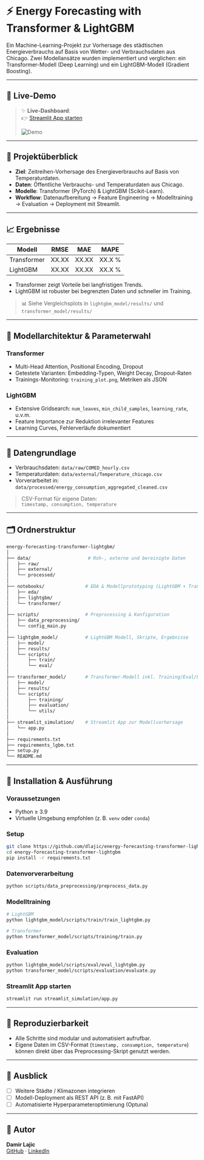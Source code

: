 
# ⚡️ Energy Forecasting with Transformer & LightGBM

Ein Machine-Learning-Projekt zur Vorhersage des städtischen Energieverbrauchs auf Basis von Wetter- und Verbrauchsdaten aus Chicago. Zwei Modellansätze wurden implementiert und verglichen: ein Transformer-Modell (Deep Learning) und ein LightGBM-Modell (Gradient Boosting).

---

## 📸 Live-Demo

> ✨ **Live-Dashboard**:  
> 👉 [Streamlit App starten](https://your-deployment-link.com)  
>  
> ![Demo](assets/demo.gif)

---

## 📂 Projektüberblick

- **Ziel**: Zeitreihen-Vorhersage des Energieverbrauchs auf Basis von Temperaturdaten.
- **Daten**: Öffentliche Verbrauchs- und Temperaturdaten aus Chicago.
- **Modelle**: Transformer (PyTorch) & LightGBM (Scikit-Learn).
- **Workflow**: Datenaufbereitung → Feature Engineering → Modelltraining → Evaluation → Deployment mit Streamlit.

---

## 📈 Ergebnisse

| Modell      | RMSE     | MAE      | MAPE    |
|-------------|----------|----------|---------|
| Transformer | XX.XX    | XX.XX    | XX.X %  |
| LightGBM    | XX.XX    | XX.XX    | XX.X %  |

- Transformer zeigt Vorteile bei langfristigen Trends.
- LightGBM ist robuster bei begrenzten Daten und schneller im Training.

> 📊 Siehe Vergleichsplots in `lightgbm_model/results/` und `transformer_model/results/`

---

## 🧠 Modellarchitektur & Parameterwahl

### Transformer
- Multi-Head Attention, Positional Encoding, Dropout
- Getestete Varianten: Embedding-Typen, Weight Decay, Dropout-Raten
- Trainings-Monitoring: `training_plot.png`, Metriken als JSON

### LightGBM
- Extensive Gridsearch: `num_leaves`, `min_child_samples`, `learning_rate`, u.v.m.
- Feature Importance zur Reduktion irrelevanter Features
- Learning Curves, Fehlerverläufe dokumentiert

---

## 🧾 Datengrundlage

- Verbrauchsdaten: `data/raw/COMED_hourly.csv`
- Temperaturdaten: `data/external/Temperature_chicago.csv`
- Vorverarbeitet in: `data/processed/energy_consumption_aggregated_cleaned.csv`

> CSV-Format für eigene Daten:  
> `timestamp, consumption, temperature`

---

## 🗂️ Ordnerstruktur

```bash
energy-forecasting-transformer-lightgbm/
│
├── data/                     # Roh-, externe und bereinigte Daten
│   ├── raw/
│   ├── external/
│   └── processed/
│
├── notebooks/               # EDA & Modellprototyping (LightGBM + Transformer)
│   ├── eda/
│   ├── lightgbm/
│   └── transformer/
│
├── scripts/                 # Preprocessing & Konfiguration
│   ├── data_preprocessing/
│   └── config_main.py
│
├── lightgbm_model/          # LightGBM Modell, Skripte, Ergebnisse
│   ├── model/
│   ├── results/
│   └── scripts/
│       ├── train/
│       └── eval/
│
├── transformer_model/       # Transformer-Modell inkl. Training/Eval/Utils
│   ├── model/
│   ├── results/
│   └── scripts/
│       ├── training/
│       ├── evaluation/
│       └── utils/
│
├── streamlit_simulation/    # Streamlit App zur Modellvorhersage
│   └── app.py
│
├── requirements.txt
├── requirements_lgbm.txt
├── setup.py
└── README.md
```

---

## 🚀 Installation & Ausführung

### Voraussetzungen

- Python ≥ 3.9
- Virtuelle Umgebung empfohlen (z. B. `venv` oder `conda`)

### Setup

```bash
git clone https://github.com/dlajic/energy-forecasting-transformer-lightgbm.git
cd energy-forecasting-transformer-lightgbm
pip install -r requirements.txt
```

### Datenvorverarbeitung

```bash
python scripts/data_preprocessing/preprocess_data.py
```

### Modelltraining

```bash
# LightGBM
python lightgbm_model/scripts/train/train_lightgbm.py

# Transformer
python transformer_model/scripts/training/train.py
```

### Evaluation

```bash
python lightgbm_model/scripts/eval/eval_lightgbm.py
python transformer_model/scripts/evaluation/evaluate.py
```

### Streamlit App starten

```bash
streamlit run streamlit_simulation/app.py
```

---

## 🧪 Reproduzierbarkeit

- Alle Schritte sind modular und automatisiert aufrufbar.
- Eigene Daten im CSV-Format (`timestamp, consumption, temperature`) können direkt über das Preprocessing-Skript genutzt werden.

---

## 🔭 Ausblick

- [ ] Weitere Städte / Klimazonen integrieren
- [ ] Modell-Deployment als REST API (z. B. mit FastAPI)
- [ ] Automatisierte Hyperparameteroptimierung (Optuna)

---

## 👤 Autor

**Damir Lajic**  
[GitHub](https://github.com/dlajic) · [LinkedIn](https://www.linkedin.com/in/dein-name)
